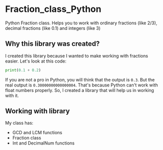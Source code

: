 # Fraction_class_Python
Python Fraction class. Helps you to work with ordinary fractions (like 2/3), decimal fractions (like 0.1) and integers (like 3)
## Why this library was created?
I created this library because I wanted to make working with fractions easier. Let's look at this code:
```py
print(0.1 + 0.2)
```
If you are not a pro in Python, you will think that the output is `0.3`. But the real output is `0.30000000000000004`. That's because Python can't work with float numbers properly. So, I created a library that will help us in working with it.
## Working with library
My class has:
- GCD and LCM functions
- Fraction class
- Int and DecimalNum functions
